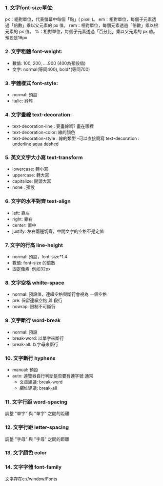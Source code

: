 ### 1. 文字font-size單位:
px：絕對單位，代表螢幕中每個「點」( pixel )。
em：相對單位，每個子元素透過「倍數」乘以父元素的 px 值。
rem：相對單位，每個元素透過「倍數」乘以根元素的 px 值。
%：相對單位，每個子元素透過「百分比」乘以父元素的 px 值。 
預設是16px

### 2. 文字粗體  font-weight:
  - 數值: 100, 200, ....900 (400為預設值)
  - 文字: normal(等同400), bold*(等同700)

### 3. 字體樣式 font-style:
  - normal: 預設
  - italic: 斜體

### 4. 文字畫線 text-decoration:
  - text-decoration-line : 要畫線嗎? 畫在哪裡
  - text-decoration-color: 線的顏色
  - text-decoration-style : 線的類型
  -可以直接簡寫 text-decoration : underline aqua dashed

### 5. 英文文字大小寫 text-transform
  - lowercase: 轉小寫
  - uppercase: 轉大寫
  - capitalize: 開頭大寫
  - none : 預設

### 6. 文字的水平對齊 text-align
  - left: 靠左
  - right: 靠右
  - center: 置中
  - justify: 左右兩邊切齊，中間文字的空格不是定值


### 7. 文字的行高 line-height
  - normal: 預設，font-size*1.4
  - 數值: font-size 的倍數
  - 固定像素: 例如32px

### 8. 文字空格 whilte-space
  - normal: 預設值，連續空格與斷行會視為 一個空格
  - pre: 保留連續空格 與 段行
  - nowrap: 限制不可斷行

### 9. 文字斷行 word-break
  - normal: 預設
  - break-word: 以單字來斷行
  - break-all: 以字母來斷行

### 10. 文字斷行 hyphens
  - manual:  預設
  - auto: 連覽器自行判斷是否要有連字號
通常
    - 文章建議: break-word 
    - 網址建議: break-all 

### 11. 文字行距 word-spacing
調整 "單字" 與 "單字" 之間的距離

### 12. 文字行距 letter-spacing
調整 "字母" 與 "字母" 之間的距離

### 13. 文字顏色 color

### 14. 文字字體 font-family
文字存在c://window/Fonts
